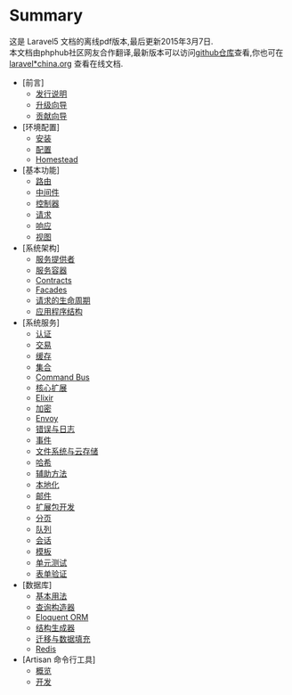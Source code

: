 # Summary

这是 Laravel5 文档的离线pdf版本,最后更新2015年3月7日.  
本文档由phphub社区网友合作翻译,最新版本可以访问[github仓库](https://github.com/laravel*china/docs)查看,你也可在 [laravel*china.org](http://laravel*china.org) 查看在线文档.

* [前言]
    * [发行说明](bookfiles/releases.md)
    * [升级向导](bookfiles/upgrade.md)
    * [贡献向导](bookfiles/contributions.md)
* [环境配置]
    * [安装](bookfiles/installation.md)
    * [配置](bookfiles/configuration.md)
    * [Homestead](bookfiles/homestead.md)
* [基本功能]
    * [路由](bookfiles/routing.md)
    * [中间件](bookfiles/middleware.md)
    * [控制器](bookfiles/controllers.md)
    * [请求](bookfiles/requests.md)
    * [响应](bookfiles/responses.md)
    * [视图](bookfiles/views.md)
* [系统架构]
    * [服务提供者](bookfiles/providers.md)
    * [服务容器](bookfiles/container.md)
    * [Contracts](bookfiles/contracts.md)
    * [Facades](bookfiles/facades.md)
    * [请求的生命周期](bookfiles/lifecycle.md)
    * [应用程序结构](bookfiles/structure.md)
* [系统服务]
    * [认证](bookfiles/authentication.md)
    * [交易](bookfiles/billing.md)
    * [缓存](bookfiles/cache.md)
    * [集合](bookfiles/collections.md)
    * [Command Bus](bookfiles/bus.md)
    * [核心扩展](bookfiles/extending.md)
    * [Elixir](bookfiles/elixir.md)
    * [加密](bookfiles/encryption.md)
    * [Envoy](bookfiles/envoy.md)
    * [错误与日志](bookfiles/errors.md)
    * [事件](bookfiles/events.md)
    * [文件系统与云存储](bookfiles/filesystem.md)
    * [哈希](bookfiles/hashing.md)
    * [辅助方法](bookfiles/helpers.md)
    * [本地化](bookfiles/localization.md)
    * [邮件](bookfiles/mail.md)
    * [扩展包开发](bookfiles/packages.md)
    * [分页](bookfiles/pagination.md)
    * [队列](bookfiles/queues.md)
    * [会话](bookfiles/session.md)
    * [模板](bookfiles/templates.md)
    * [单元测试](bookfiles/testing.md)
    * [表单验证](bookfiles/validation.md)
* [数据库]
    * [基本用法](bookfiles/database.md)
    * [查询构造器](bookfiles/queries.md)
    * [Eloquent ORM](bookfiles/eloquent.md)
    * [结构生成器](bookfiles/schema.md)
    * [迁移与数据填充](bookfiles/migrations.md)
    * [Redis](bookfiles/redis.md)
* [Artisan 命令行工具]
    * [概览](bookfiles/artisan.md)
    * [开发](bookfiles/commands.md)
